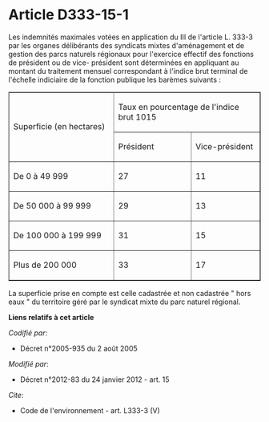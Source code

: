 # Article D333-15-1

Les indemnités maximales votées en application du III de l'article L. 333-3 par les organes délibérants des syndicats mixtes
d'aménagement et de gestion des parcs naturels régionaux pour l'exercice effectif des fonctions de président ou de vice-
président sont déterminées en appliquant au montant du traitement mensuel correspondant à l'indice brut terminal de l'échelle
indiciaire de la fonction publique les barèmes suivants : 

<table border="1" cellpadding="0" align="center" cellspacing="0" width="605">
  <tbody>
    <tr>
      <td width="270" rowspan="2">

Superficie (en hectares) 

</td>
      <td width="335" colspan="2">

Taux en pourcentage de l'indice brut 1015 

</td>
    </tr>
    <tr>
      <td width="182">

Président 

</td>
      <td width="153">

Vice-président 

</td>
    </tr>
    <tr>
      <td width="270">

De 0 à 49 999 

</td>
      <td width="182">

27 

</td>
      <td width="153">

11 

</td>
    </tr>
    <tr>
      <td width="270">

De 50 000 à 99 999 

</td>
      <td width="182">

29 

</td>
      <td width="153">

13 

</td>
    </tr>
    <tr>
      <td width="270">

De 100 000 à 199 999 

</td>
      <td width="182">

31 

</td>
      <td width="153">

15 

</td>
    </tr>
    <tr>
      <td width="270">

Plus de 200 000 

</td>
      <td width="182">

33 

</td>
      <td width="153">

17 

</td>
    </tr>
  </tbody>
</table>

La superficie prise en compte est celle cadastrée et non cadastrée " hors eaux " du territoire géré par le syndicat mixte du
parc naturel régional.

**Liens relatifs à cet article**

_Codifié par_:

  - Décret n°2005-935 du 2 août 2005

_Modifié par_:

  - Décret n°2012-83 du 24 janvier 2012 - art. 15

_Cite_:

  - Code de l'environnement - art. L333-3 (V)
